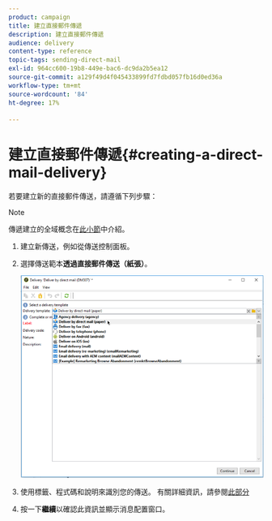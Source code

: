 ```yaml
---
product: campaign
title: 建立直接郵件傳遞
description: 建立直接郵件傳遞
audience: delivery
content-type: reference
topic-tags: sending-direct-mail
exl-id: 964cc600-19b8-449e-bac6-dc9da2b5ea12
source-git-commit: a129f49d4f045433899fd7fdbd057fb16d0ed36a
workflow-type: tm+mt
source-wordcount: '84'
ht-degree: 17%

---
```


# 建立直接郵件傳遞{#creating-a-direct-mail-delivery}

若要建立新的直接郵件傳送，請遵循下列步驟：

>[!NOTE]
>
>傳遞建立的全域概念在[此小節](steps-about-delivery-creation-steps.md)中介紹。

1. 建立新傳送，例如從傳送控制面板。
1. 選擇傳送範本&#x200B;**透過直接郵件傳送（紙張）**。

   ![](assets/direct_mail.png)

1. 使用標籤、程式碼和說明來識別您的傳送。 有關詳細資訊，請參閱[此部分](steps-create-and-identify-the-delivery.md#identifying-the-delivery)
1. 按一下&#x200B;**繼續**&#x200B;以確認此資訊並顯示消息配置窗口。
